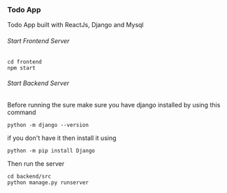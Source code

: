 ### Todo App
Todo App built with ReactJs, Django and Mysql  

###### Start Frontend Server
```
cd frontend
npm start
```
######  Start Backend Server
Before running the sure make sure you have django installed by using this command
```
python -m django --version
```
if you don't have it then install it using 
```
python -m pip install Django
```
Then run the server
```
cd backend/src 
python manage.py runserver
```